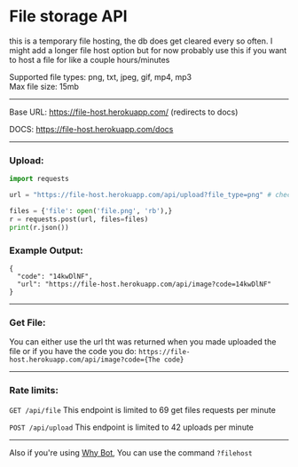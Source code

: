 # File storage API

this is a temporary file hosting, the db does get cleared every so often. I might add a longer file host option but for now probably use this if you want to host a file for like a couple hours/minutes


Supported file types: png, txt, jpeg, gif, mp4, mp3  
Max file size: 15mb

---

Base URL: https://file-host.herokuapp.com/ (redirects to docs)

DOCS: https://file-host.herokuapp.com/docs

---

### Upload:

```py
import requests

url = "https://file-host.herokuapp.com/api/upload?file_type=png" # check file types above

files = {'file': open('file.png', 'rb'),}
r = requests.post(url, files=files)
print(r.json()) 
```

### Example Output:
```
{
  "code": "14kwDlNF",
  "url": "https://file-host.herokuapp.com/api/image?code=14kwDlNF"
}
```

---

### Get File:

You can either use the url tht was returned when you made uploaded the file or if you have the code you do:
```https://file-host.herokuapp.com/api/image?code={The code}```

---

###  Rate limits:

`GET /api/file` This endpoint is limited to 69 get files requests per minute

`POST /api/upload` This endpoint is limited to 42 uploads per minute

--- 

Also if you're using [Why Bot](https://github.com/FusionSid/Why-Bot), You can use the command `?filehost`

